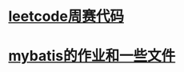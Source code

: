 # [leetcode周赛代码](https://github.com/MelancholyAstronaut/WorkSpace/tree/JavaEE/LeetCode%E4%BB%A3%E7%A0%81)
# [mybatis的作业和一些文件](https://github.com/MelancholyAstronaut/WorkSpace/tree/JavaEE/Mybatis%E6%96%87%E4%BB%B6)
